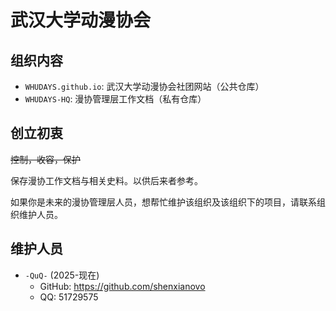# 武汉大学动漫协会

## 组织内容

- `WHUDAYS.github.io`: 武汉大学动漫协会社团网站（公共仓库）
- `WHUDAYS-HQ`: 漫协管理层工作文档（私有仓库）

## 创立初衷

~~控制，收容，保护~~

保存漫协工作文档与相关史料。以供后来者参考。

如果你是未来的漫协管理层人员，想帮忙维护该组织及该组织下的项目，请联系组织维护人员。

## 维护人员

- `-QuQ-` (2025-现在)
  - GitHub: https://github.com/shenxianovo
  - QQ: 51729575
